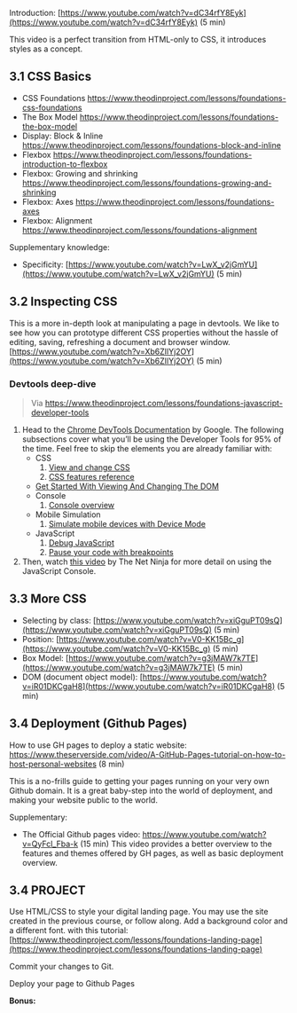 Introduction: [https://www.youtube.com/watch?v=dC34rfY8Eyk](https://www.youtube.com/watch?v=dC34rfY8Eyk) (5 min)

This video is a perfect transition from HTML-only to CSS, it introduces styles as a concept.


## 3.1 CSS Basics

- CSS Foundations https://www.theodinproject.com/lessons/foundations-css-foundations
- The Box Model https://www.theodinproject.com/lessons/foundations-the-box-model
- Display: Block & Inline https://www.theodinproject.com/lessons/foundations-block-and-inline
- Flexbox https://www.theodinproject.com/lessons/foundations-introduction-to-flexbox
- Flexbox: Growing and shrinking https://www.theodinproject.com/lessons/foundations-growing-and-shrinking
- Flexbox: Axes https://www.theodinproject.com/lessons/foundations-axes
- Flexbox: Alignment https://www.theodinproject.com/lessons/foundations-alignment

Supplementary knowledge:
-   Specificity: [https://www.youtube.com/watch?v=LwX_v2jGmYU](https://www.youtube.com/watch?v=LwX_v2jGmYU) (5 min)


## 3.2 Inspecting CSS

This is a more in-depth look at manipulating a page in devtools. We like to see how you can prototype different CSS properties without the hassle of editing, saving, refreshing a document and browser window.
[https://www.youtube.com/watch?v=Xb6ZIlYj2OY](https://www.youtube.com/watch?v=Xb6ZIlYj2OY) (5 min)

### Devtools deep-dive

> Via https://www.theodinproject.com/lessons/foundations-javascript-developer-tools

1.  Head to the [Chrome DevTools Documentation](https://developer.chrome.com/docs/devtools/) by Google. The following subsections cover what you’ll be using the Developer Tools for 95% of the time. Feel free to skip the elements you are already familiar with:
    -   CSS
        1.  [View and change CSS](https://developer.chrome.com/docs/devtools/css/)
        2.  [CSS features reference](https://developer.chrome.com/docs/devtools/css/reference/)
    -   [Get Started With Viewing And Changing The DOM](https://developer.chrome.com/docs/devtools/dom/)
    -   Console
        1.  [Console overview](https://developer.chrome.com/docs/devtools/console/)
    -   Mobile Simulation
        1.  [Simulate mobile devices with Device Mode](https://developer.chrome.com/docs/devtools/device-mode/)
    -   JavaScript
        1.  [Debug JavaScript](https://developer.chrome.com/docs/devtools/javascript/)
        2.  [Pause your code with breakpoints](https://developer.chrome.com/docs/devtools/javascript/breakpoints/)
2.  Then, watch [this video](https://www.youtube.com/watch?v=JzZFccCEgGA) by The Net Ninja for more detail on using the JavaScript Console.


## 3.3 More CSS 

- Selecting by class: [https://www.youtube.com/watch?v=xiGguPT09sQ](https://www.youtube.com/watch?v=xiGguPT09sQ) (5 min)
- Position: [https://www.youtube.com/watch?v=V0-KK15Bc_g](https://www.youtube.com/watch?v=V0-KK15Bc_g) (5 min)
- Box Model: [https://www.youtube.com/watch?v=g3jMAW7k7TE](https://www.youtube.com/watch?v=g3jMAW7k7TE) (5 min)
- DOM (document object model): [https://www.youtube.com/watch?v=iR01DKCgaH8](https://www.youtube.com/watch?v=iR01DKCgaH8) (5 min)


## 3.4 Deployment (Github Pages)

How to use GH pages to deploy a static website: 
https://www.theserverside.com/video/A-GitHub-Pages-tutorial-on-how-to-host-personal-websites (8 min)

This is a no-frills guide to getting your pages running on your very own Github domain. It is a great baby-step into the world of deployment, and making your website public to the world.

Supplementary: 
- The Official Github pages video: https://www.youtube.com/watch?v=QyFcl_Fba-k (15 min)
This video provides a better overview to the features and themes offered by GH pages, as well as basic deployment overview.


## 3.4 PROJECT

Use HTML/CSS to style your digital landing page. You may use the site created in the previous course, or follow along. Add a background color and a different font.
with this tutorial:
[https://www.theodinproject.com/lessons/foundations-landing-page](https://www.theodinproject.com/lessons/foundations-landing-page)

Commit your changes to Git. 

Deploy your page to Github Pages

**Bonus:** 
